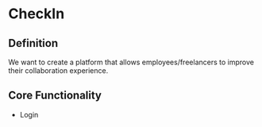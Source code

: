 # CheckIn

## Definition

We want to create a platform that allows employees/freelancers to improve their collaboration experience.

## Core Functionality

  - Login

